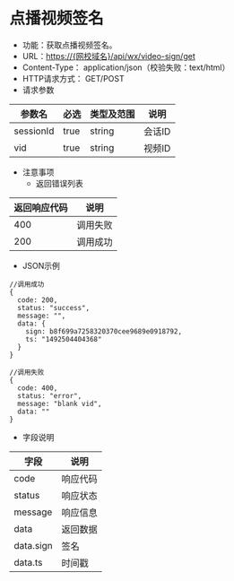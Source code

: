 # 点播视频签名

* 功能：获取点播视频签名。
* URL：[https://{网校域名}/api/wx/video-sign/get](https://{网校域名}/api/wx/video-sign/get)
* Content-Type： application/json（校验失败：text/html）
* HTTP请求方式： GET/POST
* 请求参数

| 参数名 | 必选 | 类型及范围 | 说明 |
| --- | --- | --- | --- |
| sessionId | true | string | 会话ID |
| vid | true | string | 视频ID |

* 注意事项
  * 返回错误列表

| 返回响应代码 | 说明 |
| --- | --- |
| 400 | 调用失败 |
| 200 | 调用成功 |

* JSON示例

```
//调用成功
{
  code: 200,
  status: "success",
  message: "",
  data: {
	sign: b8f699a7258320370cee9689e0918792,
	ts: "1492504404368"
  } 
}

```
```
//调用失败
{
  code: 400,
  status: "error",
  message: "blank vid",
  data: ""
}

```

* 字段说明

| 字段 | 说明 |
| --- | --- |
| code | 响应代码 |
| status | 响应状态 |
| message | 响应信息 |
| data | 返回数据 |
| data.sign | 签名 |
| data.ts | 时间戳 |